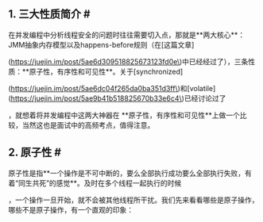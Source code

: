 ## 1. 三大性质简介 \#

在并发编程中分析线程安全的问题时往往需要切入点，那就是\*\*两大核心\*\*：JMM抽象内存模型以及happens-before规则（在\[这篇文章\]

\(https://juejin.im/post/5ae6d309518825673123fd0e\)中已经经过了），三条性质：\*\*原子性，有序性和可见性\*\*。关于\[synchronized\]

\(https://juejin.im/post/5ae6dc04f265da0ba351d3ff\)和\[volatile\]\(https://juejin.im/post/5ae9b41b518825670b33e6c4\)已经讨论过了

，就想着将并发编程中这两大神器在 \*\*原子性，有序性和可见性\*\*上做一个比较，当然这也是面试中的高频考点，值得注意。



##  2. 原子性 \#

原子性是指\*\*一个操作是不可中断的，要么全部执行成功要么全部执行失败，有着“同生共死”的感觉\*\*。及时在多个线程一起执行的时候

，一个操作一旦开始，就不会被其他线程所干扰。我们先来看看哪些是原子操作，哪些不是原子操作，有一个直观的印象：

